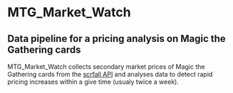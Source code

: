 # MTG_Market_Watch
## Data pipeline for a pricing analysis on Magic the Gathering cards
MTG_Market_Watch collects secondary market prices of Magic the Gathering cards from the [scrfall API](https://https://scryfall.com/docs/api) and analyses data to detect rapid 
pricing increases within a give time (usualy twice a week).
